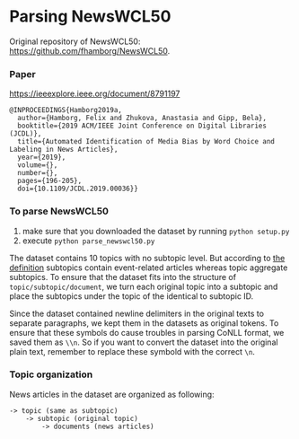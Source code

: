 # Parsing NewsWCL50

Original repository of NewsWCL50: https://github.com/fhamborg/NewsWCL50. 

### Paper
https://ieeexplore.ieee.org/document/8791197 

```
@INPROCEEDINGS{Hamborg2019a,
  author={Hamborg, Felix and Zhukova, Anastasia and Gipp, Bela},
  booktitle={2019 ACM/IEEE Joint Conference on Digital Libraries (JCDL)}, 
  title={Automated Identification of Media Bias by Word Choice and Labeling in News Articles}, 
  year={2019},
  volume={},
  number={},
  pages={196-205},
  doi={10.1109/JCDL.2019.00036}}
```

### To parse NewsWCL50
1) make sure that you downloaded the dataset by running ```python setup.py``` 
2) execute ```python parse_newswcl50.py``` 

The dataset contains 10 topics with no subtopic level. But according to [the definition](README.md) subtopics contain 
event-related articles whereas topic aggregate subtopics. To ensure that the dataset fits into the structure of ```topic/subtopic/document```,
we turn each original topic into a subtopic and place the subtopics under the topic of the identical to subtopic ID. 

Since the dataset contained newline delimiters in the original texts to separate paragraphs, we kept them in the datasets as original tokens. 
To ensure that these symbols do cause troubles in parsing CoNLL format, we saved them as ```\\n```. So if you want to 
convert the dataset into the original plain text, remember to replace these symbold with the correct ```\n```. 


### Topic organization
News articles in the dataset are organized as following:
```
-> topic (same as subtopic)
    -> subtopic (original topic)
        -> documents (news articles)
   ```
